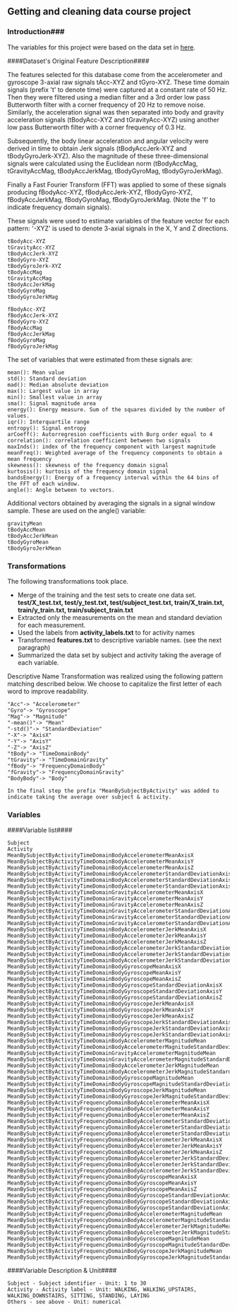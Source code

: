 ## Getting and cleaning data course project ##

### Introduction###

The variables for this project were based on the data set in [here](http://archive.ics.uci.edu/ml/datasets/Human+Activity+Recognition+Using+Smartphones). 

####Dataset's Original Feature Description####

The features selected for this database come from the accelerometer and gyroscope 3-axial raw signals tAcc-XYZ and tGyro-XYZ. These time domain signals (prefix 't' to denote time) were captured at a constant rate of 50 Hz. Then they were filtered using a median filter and a 3rd order low pass Butterworth filter with a corner frequency of 20 Hz to remove noise. Similarly, the acceleration signal was then separated into body and gravity acceleration signals (tBodyAcc-XYZ and tGravityAcc-XYZ) using another low pass Butterworth filter with a corner frequency of 0.3 Hz. 

Subsequently, the body linear acceleration and angular velocity were derived in time to obtain Jerk signals (tBodyAccJerk-XYZ and tBodyGyroJerk-XYZ). Also the magnitude of these three-dimensional signals were calculated using the Euclidean norm (tBodyAccMag, tGravityAccMag, tBodyAccJerkMag, tBodyGyroMag, tBodyGyroJerkMag). 

Finally a Fast Fourier Transform (FFT) was applied to some of these signals producing fBodyAcc-XYZ, fBodyAccJerk-XYZ, fBodyGyro-XYZ, fBodyAccJerkMag, fBodyGyroMag, fBodyGyroJerkMag. (Note the 'f' to indicate frequency domain signals). 

These signals were used to estimate variables of the feature vector for each pattern:  '-XYZ' is used to denote 3-axial signals in the X, Y and Z directions.
	
	tBodyAcc-XYZ
	tGravityAcc-XYZ
	tBodyAccJerk-XYZ
	tBodyGyro-XYZ
	tBodyGyroJerk-XYZ
	tBodyAccMag
	tGravityAccMag
	tBodyAccJerkMag
	tBodyGyroMag
	tBodyGyroJerkMag

	fBodyAcc-XYZ
	fBodyAccJerk-XYZ
	fBodyGyro-XYZ
	fBodyAccMag
	fBodyAccJerkMag
	fBodyGyroMag
	fBodyGyroJerkMag

The set of variables that were estimated from these signals are: 

	mean(): Mean value
	std(): Standard deviation
	mad(): Median absolute deviation 
	max(): Largest value in array
	min(): Smallest value in array
	sma(): Signal magnitude area
	energy(): Energy measure. Sum of the squares divided by the number of values. 
	iqr(): Interquartile range 
	entropy(): Signal entropy
	arCoeff(): Autorregresion coefficients with Burg order equal to 4
	correlation(): correlation coefficient between two signals
	maxInds(): index of the frequency component with largest magnitude
	meanFreq(): Weighted average of the frequency components to obtain a mean frequency
	skewness(): skewness of the frequency domain signal 
	kurtosis(): kurtosis of the frequency domain signal 
	bandsEnergy(): Energy of a frequency interval within the 64 bins of the FFT of each window.
	angle(): Angle between to vectors.

Additional vectors obtained by averaging the signals in a signal window sample. These are used on the angle() variable:

	gravityMean
	tBodyAccMean
	tBodyAccJerkMean
	tBodyGyroMean
	tBodyGyroJerkMean


### Transformations ###

The following transformations took place.

- Merge of the training and the test sets to create one data set. **test/X_test.txt, test/y_test.txt, test/subject_test.txt, train/X_train.txt, train/y_train.txt, train/subject_train.txt**
- Extracted only the measurements on the mean and standard deviation for each measurement. 
- Used the labels from **activity_labels.txt** to for activity names
- Transformed **features.txt**  to descriptive variable names. (see the next paragraph)
- Summarized the data set by subject and activity taking the average of each variable.

Descriptive Name Transformation was realized using the following pattern matching described below. We choose to capitalize the first letter of each word to improve readability.

	"Acc"-> "Accelerometer"
	"Gyro"-> "Gyroscope"
	"Mag"-> "Magnitude"
	"-mean()"-> "Mean"
	"-std()"-> "StandardDeviation"
	"-X"-> "AxisX"
	"-Y"-> "AxisY"
	"-Z"-> "AxisZ"
	"tBody"-> "TimeDomainBody"
	"tGravity"-> "TimeDomainGravity"
	"fBody"-> "FrequencyDomainBody"
	"fGravity"-> "FrequencyDomainGravity"
	"BodyBody"-> "Body"

	In the final step the prefix "MeanBySubjectByActivity" was added to indicate taking the average over subject & activity. 

### Variables ###

####Variable list####

	Subject
	Activity
	MeanBySubjectByActivityTimeDomainBodyAccelerometerMeanAxisX
	MeanBySubjectByActivityTimeDomainBodyAccelerometerMeanAxisY
	MeanBySubjectByActivityTimeDomainBodyAccelerometerMeanAxisZ
	MeanBySubjectByActivityTimeDomainBodyAccelerometerStandardDeviationAxisX
	MeanBySubjectByActivityTimeDomainBodyAccelerometerStandardDeviationAxisY
	MeanBySubjectByActivityTimeDomainBodyAccelerometerStandardDeviationAxisZ
	MeanBySubjectByActivityTimeDomainGravityAccelerometerMeanAxisX
	MeanBySubjectByActivityTimeDomainGravityAccelerometerMeanAxisY
	MeanBySubjectByActivityTimeDomainGravityAccelerometerMeanAxisZ
	MeanBySubjectByActivityTimeDomainGravityAccelerometerStandardDeviationAxisX
	MeanBySubjectByActivityTimeDomainGravityAccelerometerStandardDeviationAxisY
	MeanBySubjectByActivityTimeDomainGravityAccelerometerStandardDeviationAxisZ
	MeanBySubjectByActivityTimeDomainBodyAccelerometerJerkMeanAxisX
	MeanBySubjectByActivityTimeDomainBodyAccelerometerJerkMeanAxisY
	MeanBySubjectByActivityTimeDomainBodyAccelerometerJerkMeanAxisZ
	MeanBySubjectByActivityTimeDomainBodyAccelerometerJerkStandardDeviationAxisX
	MeanBySubjectByActivityTimeDomainBodyAccelerometerJerkStandardDeviationAxisY
	MeanBySubjectByActivityTimeDomainBodyAccelerometerJerkStandardDeviationAxisZ
	MeanBySubjectByActivityTimeDomainBodyGyroscopeMeanAxisX
	MeanBySubjectByActivityTimeDomainBodyGyroscopeMeanAxisY
	MeanBySubjectByActivityTimeDomainBodyGyroscopeMeanAxisZ
	MeanBySubjectByActivityTimeDomainBodyGyroscopeStandardDeviationAxisX
	MeanBySubjectByActivityTimeDomainBodyGyroscopeStandardDeviationAxisY
	MeanBySubjectByActivityTimeDomainBodyGyroscopeStandardDeviationAxisZ
	MeanBySubjectByActivityTimeDomainBodyGyroscopeJerkMeanAxisX
	MeanBySubjectByActivityTimeDomainBodyGyroscopeJerkMeanAxisY
	MeanBySubjectByActivityTimeDomainBodyGyroscopeJerkMeanAxisZ
	MeanBySubjectByActivityTimeDomainBodyGyroscopeJerkStandardDeviationAxisX
	MeanBySubjectByActivityTimeDomainBodyGyroscopeJerkStandardDeviationAxisY
	MeanBySubjectByActivityTimeDomainBodyGyroscopeJerkStandardDeviationAxisZ
	MeanBySubjectByActivityTimeDomainBodyAccelerometerMagnitudeMean
	MeanBySubjectByActivityTimeDomainBodyAccelerometerMagnitudeStandardDeviation
	MeanBySubjectByActivityTimeDomainGravityAccelerometerMagnitudeMean
	MeanBySubjectByActivityTimeDomainGravityAccelerometerMagnitudeStandardDeviation
	MeanBySubjectByActivityTimeDomainBodyAccelerometerJerkMagnitudeMean
	MeanBySubjectByActivityTimeDomainBodyAccelerometerJerkMagnitudeStandardDeviation
	MeanBySubjectByActivityTimeDomainBodyGyroscopeMagnitudeMean
	MeanBySubjectByActivityTimeDomainBodyGyroscopeMagnitudeStandardDeviation
	MeanBySubjectByActivityTimeDomainBodyGyroscopeJerkMagnitudeMean
	MeanBySubjectByActivityTimeDomainBodyGyroscopeJerkMagnitudeStandardDeviation
	MeanBySubjectByActivityFrequencyDomainBodyAccelerometerMeanAxisX
	MeanBySubjectByActivityFrequencyDomainBodyAccelerometerMeanAxisY
	MeanBySubjectByActivityFrequencyDomainBodyAccelerometerMeanAxisZ
	MeanBySubjectByActivityFrequencyDomainBodyAccelerometerStandardDeviationAxisX
	MeanBySubjectByActivityFrequencyDomainBodyAccelerometerStandardDeviationAxisY
	MeanBySubjectByActivityFrequencyDomainBodyAccelerometerStandardDeviationAxisZ
	MeanBySubjectByActivityFrequencyDomainBodyAccelerometerJerkMeanAxisX
	MeanBySubjectByActivityFrequencyDomainBodyAccelerometerJerkMeanAxisY
	MeanBySubjectByActivityFrequencyDomainBodyAccelerometerJerkMeanAxisZ
	MeanBySubjectByActivityFrequencyDomainBodyAccelerometerJerkStandardDeviationAxisX
	MeanBySubjectByActivityFrequencyDomainBodyAccelerometerJerkStandardDeviationAxisY
	MeanBySubjectByActivityFrequencyDomainBodyAccelerometerJerkStandardDeviationAxisZ
	MeanBySubjectByActivityFrequencyDomainBodyGyroscopeMeanAxisX
	MeanBySubjectByActivityFrequencyDomainBodyGyroscopeMeanAxisY
	MeanBySubjectByActivityFrequencyDomainBodyGyroscopeMeanAxisZ
	MeanBySubjectByActivityFrequencyDomainBodyGyroscopeStandardDeviationAxisX
	MeanBySubjectByActivityFrequencyDomainBodyGyroscopeStandardDeviationAxisY
	MeanBySubjectByActivityFrequencyDomainBodyGyroscopeStandardDeviationAxisZ
	MeanBySubjectByActivityFrequencyDomainBodyAccelerometerMagnitudeMean
	MeanBySubjectByActivityFrequencyDomainBodyAccelerometerMagnitudeStandardDeviation
	MeanBySubjectByActivityFrequencyDomainBodyAccelerometerJerkMagnitudeMean
	MeanBySubjectByActivityFrequencyDomainBodyAccelerometerJerkMagnitudeStandardDeviation
	MeanBySubjectByActivityFrequencyDomainBodyGyroscopeMagnitudeMean
	MeanBySubjectByActivityFrequencyDomainBodyGyroscopeMagnitudeStandardDeviation
	MeanBySubjectByActivityFrequencyDomainBodyGyroscopeJerkMagnitudeMean
	MeanBySubjectByActivityFrequencyDomainBodyGyroscopeJerkMagnitudeStandardDeviation

####Variable Description & Unit####

	
	Subject - Subject identifier - Unit: 1 to 30
	Activity - Activity label - Unit: WALKING, WALKING_UPSTAIRS, WALKING_DOWNSTAIRS, SITTING, STANDING, LAYING
	Others - see above - Unit: numerical
